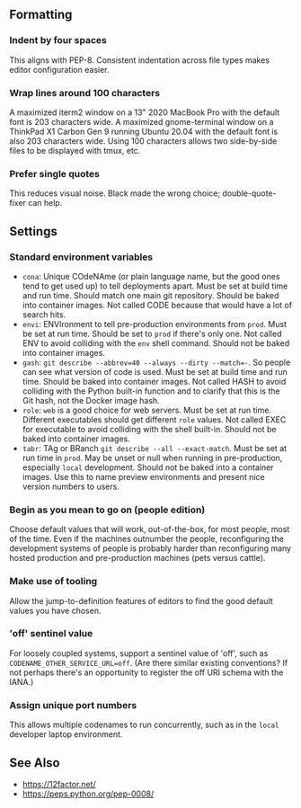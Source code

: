 ## Formatting
### Indent by four spaces
This aligns with PEP-8. Consistent indentation across file types makes editor configuration easier.

### Wrap lines around 100 characters
A maximized iterm2 window on a 13" 2020 MacBook Pro with the default font is 203 characters wide.
A maximized gnome-terminal window on a ThinkPad X1 Carbon Gen 9 running Ubuntu 20.04 with the default font is also 203 characters wide.
Using 100 characters allows two side-by-side files to be displayed with tmux, etc.

### Prefer single quotes
This reduces visual noise. Black made the wrong choice; double-quote-fixer can help.

## Settings
### Standard environment variables
- `cona`: Unique COdeNAme (or plain language name, but the good ones tend to get used up) to tell deployments apart. Must be set at build time and run time. Should match one main git repository. Should be baked into container images. Not called CODE because that would have a lot of search hits.
- `envi`: ENVIronment to tell pre-production environments from `prod`. Must be set at run time. Should be set to `prod` if there's only one. Not called ENV to avoid colliding with the `env` shell command. Should not be baked into container images.
- `gash`: `git describe --abbrev=40 --always --dirty --match=-`. So people can see what version of code is used. Must be set at build time and run time. Should be baked into container images. Not called HASH to avoid colliding with the Python built-in function and to clarify that this is the Git hash, not the Docker image hash.
- `role`: `web` is a good choice for web servers. Must be set at run time. Different executables should get different `role` values. Not called EXEC for executable to avoid colliding with the shell built-in. Should not be baked into container images.
- `tabr`: TAg or BRanch `git describe --all --exact-match`. Must be set at run time in `prod`. May be unset or null when running in pre-production, especially `local` development. Should not be baked into a container images. Use this to name preview environments and present nice version numbers to users.

### Begin as you mean to go on (people edition)
Choose default values that will work, out-of-the-box, for most people, most of the time. Even if the machines outnumber the people, reconfiguring the development systems of people is probably harder than reconfiguring many hosted production and pre-production machines (pets versus cattle).

### Make use of tooling
Allow the jump-to-definition features of editors to find the good default values you have chosen.

### 'off' sentinel value
For loosely coupled systems, support a sentinel value of 'off', such as `CODENAME_OTHER_SERVICE_URL=off`. (Are there similar existing conventions? If not perhaps there's an opportunity to register the off URI schema with the IANA.) 

### Assign unique port numbers
This allows multiple codenames to run concurrently, such as in the `local` developer laptop environment.

## See Also
* https://12factor.net/
* https://peps.python.org/pep-0008/
